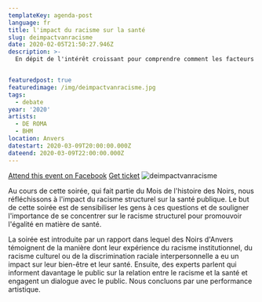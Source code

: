 ```yaml
---
templateKey: agenda-post
language: fr
title: l'impact du racisme sur la santé
slug: deimpactvanracisme
date: 2020-02-05T21:50:27.946Z
description: >-
  En dépit de l'intérêt croissant pour comprendre comment les facteurs sociaux entraînent de mauvais résultats pour la santé, de nombreux universitaires, décideurs, scientifiques, journalistes et autres hésitent encore à identifier le racisme comme une cause majeure des inégalités raciales en matière de santé.


featuredpost: true
featuredimage: /img/deimpactvanracisme.jpg
tags:
  - debate
year: '2020'
artists:
  - DE ROMA
  - BHM
location: Anvers
datestart: 2020-03-09T20:00:00.000Z
dateend: 2020-03-09T22:00:00.000Z
---
```

[Attend this event on Facebook](https://www.facebook.com/events/469265537282688/)
[Get ticket](https://www.deroma.be/nl/agenda/black-history-month/10760/?fbclid=IwAR2CSF1DGm4vRtPail3oZ9NDH3SS040A6TgLBqlrB8U0dUGPeep8c2RJy78)
![deimpactvanracisme](/img/deimpactvanracisme.jpg "deimpactvanracisme")

Au cours de cette soirée, qui fait partie du Mois de l'histoire des Noirs, nous réfléchissons à l'impact du racisme structurel sur la santé publique. Le but de cette soirée est de sensibiliser les gens à ces questions et de souligner l'importance de se concentrer sur le racisme structurel pour promouvoir l'égalité en matière de santé.

La soirée est introduite par un rapport dans lequel des Noirs d'Anvers témoignent de la manière dont leur expérience du racisme institutionnel, du racisme culturel ou de la discrimination raciale interpersonnelle a eu un impact sur leur bien-être et leur santé. Ensuite, des experts parlent qui informent davantage le public sur la relation entre le racisme et la santé et engagent un dialogue avec le public. Nous concluons par une performance artistique.
